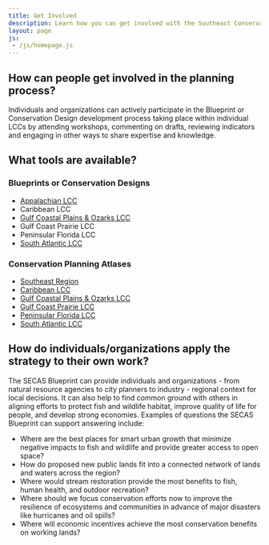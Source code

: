```yaml
---
title: Get Involved
description: Learn how you can get involved with the Southeast Conservation Adaptation Strategy (SECAS)
layout: page
js:
 - /js/homepage.js
---
```


## How can people get involved in the planning process?

Individuals and organizations can actively participate in the Blueprint or Conservation Design development process taking place within individual LCCs by attending workshops, commenting on drafts, reviewing indicators and engaging in other ways to share expertise and knowledge.

## What tools are available?

### Blueprints or Conservation Designs
- [Appalachian LCC](http://applcc.org/conservation-design/conservation-design)
- Caribbean LCC
- [Gulf Coastal Plains &amp; Ozarks LCC](http://gcpolcc.org/blueprint-1-0)
- Gulf Coast Prairie LCC
- Peninsular Florida LCC
- [South Atlantic LCC](http://www.southatlanticlcc.org/blueprint/)

### Conservation Planning Atlases
- [Southeast Region](https://seregion.databasin.org/)
- [Caribbean LCC](http://caribbeanlcc.org/clcc-atlas/)
- [Gulf Coastal Plains &amp; Ozarks LCC](https://gcpolcc.databasin.org/)
- [Gulf Coast Prairie LCC](https://gcplcc.databasin.org/)
- [Peninsular Florida LCC](http://peninsularfloridalcc.org/page/cpa)
- [South Atlantic LCC](https://salcc.databasin.org/)

## How do individuals/organizations apply the strategy to their own work?

The SECAS Blueprint can provide individuals and organizations - from natural resource agencies to city planners to industry - regional context for local decisions. It can also help to find common ground with others in aligning efforts to protect fish and wildlife habitat, improve quality of life for people, and develop strong economies. Examples of questions the SECAS Blueprint can support answering include:
- Where are the best places for smart urban growth that minimize negative impacts to fish and wildlife and provide greater access to open space?
- How do proposed new public lands fit into a connected network of lands and waters across the region?
- Where would stream restoration provide the most benefits to fish, human health, and outdoor recreation?
- Where should we focus conservation efforts now to improve the resilience of ecosystems and communities in advance of major disasters like hurricanes and oil spills?
- Where will economic incentives achieve the most conservation benefits on working lands?
